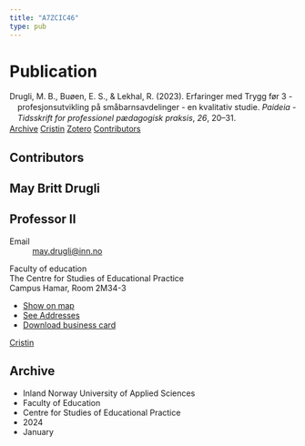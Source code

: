 ```yaml
---
title: "A7ZCIC46"
type: pub
---
```

<h1>Publication</h1>
<article id="csl-bib-container-A7ZCIC46" class="csl-bib-container">
  <div class="csl-bib-body" style="line-height: 1.35; padding-left: 1em; text-indent:-1em;">
  <div class="csl-entry">Drugli, M. B., Bu&#xF8;en, E. S., &amp; Lekhal, R. (2023). Erfaringer med Trygg f&#xF8;r 3 - profesjonsutvikling p&#xE5; sm&#xE5;barnsavdelinger - en kvalitativ studie. <i>Paideia - Tidsskrift for professionel p&#xE6;dagogisk praksis</i>, <i>26</i>, 20&#x2013;31.</div>
</div>
  <div class="csl-bib-buttons">
    <a href="#taxonomy-article-A7ZCIC46" class="csl-bib-button">Archive</a>
    <a href="https://app.cristin.no/results/show.jsf?id=2229802" alt="Cristin URL" class="csl-bib-button">Cristin</a>
    <a href="http://zotero.org/groups/5402882/items/A7ZCIC46" alt="Zotero URL" class="csl-bib-button">Zotero</a>
    <a href="#contributors-article-A7ZCIC46" class="csl-bib-button">Contributors</a>
  </div>
  <div id="csl-bib-meta-container-A7ZCIC46"></div>
</article>
<div id="csl-bib-meta-A7ZCIC46" class="csl-bib-meta">
  <article id="contributors-article-A7ZCIC46" class="contributors-article">
    <h1>Contributors</h1>
    <div class="personas"> <div class="vrtx-hinn-person-card"> <div class="photo"> <i class="lar la-user-circle missing-person"></i> </div> <div class="info"> <hgroup><h1>May Britt Drugli</h1> <h2>Professor II</h2> </hgroup><dl> <dt>Email</dt> <dd> <a href="mailto:may.drugli@inn.no">may.drugli@inn.no</a> </dd> </dl> <p> Faculty of education<br> The Centre for Studies of Educational Practice<br> Campus Hamar, Room 2M34-3 </p> <ul class="vrtx-hinn-links"> <li><a href="https://www.google.com/maps?q=60.79582,11.07304">Show on map</a></li> <li><a href="https://www.inn.no/english/find-an-employee/may-drugli.html#vrtx-hinn-addresses">See Addresses</a></li> <li><a href="https://www.inn.no/english/find-an-employee/may-drugli.html?vrtx=vcf">Download business card</a></li> </ul> </div> </div> <a href="https://app.cristin.no/persons/show.jsf?id=29493" alt="Cristin URL" class="personas-cristin">Cristin</a> </div>
  </article>
  <article id="taxonomy-article-A7ZCIC46" class="taxonomy-article">
    <h1>Archive</h1>
    <ul>
      <li>Inland Norway University of Applied Sciences</li>
      <li>Faculty of Education</li>
      <li>Centre for Studies of Educational Practice</li>
      <li>2024</li>
      <li>January</li>
    </ul>
  </article>
</div>

